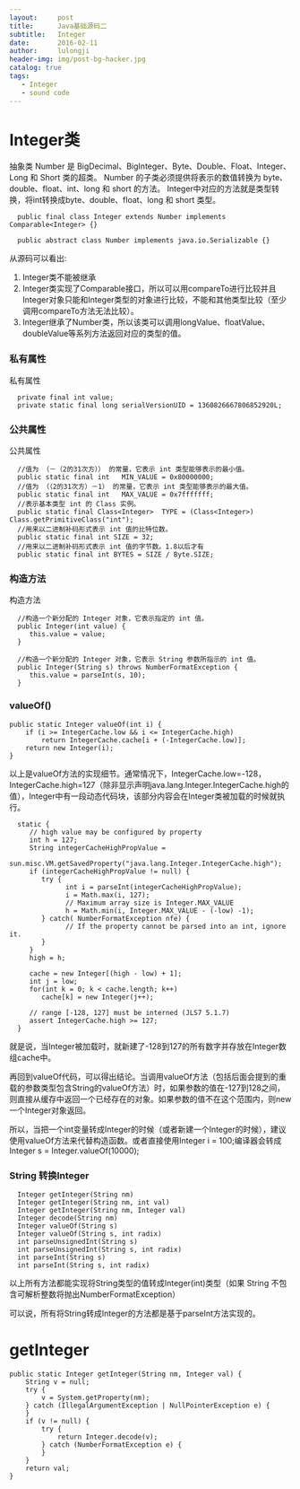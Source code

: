 ```yaml
---
layout:     post
title:      Java基础源码二
subtitle:   Integer
date:       2016-02-11
author:     lulongji
header-img: img/post-bg-hacker.jpg
catalog: true
tags:
   - Integer
   - sound code
---
```


# Integer类
抽象类 Number 是 BigDecimal、BigInteger、Byte、Double、Float、Integer、Long 和 Short 类的超类。
Number 的子类必须提供将表示的数值转换为 byte、double、float、int、long 和 short 的方法。
Integer中对应的方法就是类型转换，将int转换成byte、double、float、long 和 short 类型。


      public final class Integer extends Number implements Comparable<Integer> {}

      public abstract class Number implements java.io.Serializable {}

从源码可以看出:

1. Integer类不能被继承
2. Integer类实现了Comparable接口，所以可以用compareTo进行比较并且Integer对象只能和Integer类型的对象进行比较，不能和其他类型比较（至少调用compareTo方法无法比较）。
3. Integer继承了Number类，所以该类可以调用longValue、floatValue、doubleValue等系列方法返回对应的类型的值。


### 私有属性
私有属性

      private final int value;
      private static final long serialVersionUID = 1360826667806852920L;


### 公共属性

公共属性

      //值为 （－（2的31次方）） 的常量，它表示 int 类型能够表示的最小值。
      public static final int   MIN_VALUE = 0x80000000;
      //值为 （（2的31次方）－1） 的常量，它表示 int 类型能够表示的最大值。
      public static final int   MAX_VALUE = 0x7fffffff;   
      //表示基本类型 int 的 Class 实例。
      public static final Class<Integer>  TYPE = (Class<Integer>) Class.getPrimitiveClass("int");
      //用来以二进制补码形式表示 int 值的比特位数。
      public static final int SIZE = 32;
      //用来以二进制补码形式表示 int 值的字节数。1.8以后才有
      public static final int BYTES = SIZE / Byte.SIZE;


### 构造方法
构造方法

      //构造一个新分配的 Integer 对象，它表示指定的 int 值。
      public Integer(int value) {
         this.value = value;
      }
      
      //构造一个新分配的 Integer 对象，它表示 String 参数所指示的 int 值。
      public Integer(String s) throws NumberFormatException {
         this.value = parseInt(s, 10);
      }

### valueOf()

    public static Integer valueOf(int i) {
        if (i >= IntegerCache.low && i <= IntegerCache.high)
            return IntegerCache.cache[i + (-IntegerCache.low)];
        return new Integer(i);
    }

以上是valueOf方法的实现细节。通常情况下，IntegerCache.low=-128，IntegerCache.high=127（除非显示声明java.lang.Integer.IntegerCache.high的值），Integer中有一段动态代码块，该部分内容会在Integer类被加载的时候就执行。

      static {
         // high value may be configured by property
         int h = 127;
         String integerCacheHighPropValue =
            sun.misc.VM.getSavedProperty("java.lang.Integer.IntegerCache.high");
         if (integerCacheHighPropValue != null) {
            try {
                  int i = parseInt(integerCacheHighPropValue);
                  i = Math.max(i, 127);
                  // Maximum array size is Integer.MAX_VALUE
                  h = Math.min(i, Integer.MAX_VALUE - (-low) -1);
            } catch( NumberFormatException nfe) {
                  // If the property cannot be parsed into an int, ignore it.
            }
         }
         high = h;

         cache = new Integer[(high - low) + 1];
         int j = low;
         for(int k = 0; k < cache.length; k++)
            cache[k] = new Integer(j++);

         // range [-128, 127] must be interned (JLS7 5.1.7)
         assert IntegerCache.high >= 127;
      }

就是说，当Integer被加载时，就新建了-128到127的所有数字并存放在Integer数组cache中。

再回到valueOf代码，可以得出结论。当调用valueOf方法（包括后面会提到的重载的参数类型包含String的valueOf方法）时，如果参数的值在-127到128之间，则直接从缓存中返回一个已经存在的对象。如果参数的值不在这个范围内，则new一个Integer对象返回。

所以，当把一个int变量转成Integer的时候（或者新建一个Integer的时候），建议使用valueOf方法来代替构造函数。或者直接使用Integer i = 100;编译器会转成Integer s = Integer.valueOf(10000);

### String 转换Integer

      Integer getInteger(String nm)
      Integer getInteger(String nm, int val)
      Integer getInteger(String nm, Integer val)
      Integer decode(String nm)
      Integer valueOf(String s)
      Integer valueOf(String s, int radix)
      int parseUnsignedInt(String s)
      int parseUnsignedInt(String s, int radix)
      int parseInt(String s)
      int parseInt(String s, int radix)

以上所有方法都能实现将String类型的值转成Integer(int)类型（如果 String 不包含可解析整数将抛出NumberFormatException）

可以说，所有将String转成Integer的方法都是基于parseInt方法实现的。

# getInteger

    public static Integer getInteger(String nm, Integer val) {
        String v = null;
        try {
            v = System.getProperty(nm);
        } catch (IllegalArgumentException | NullPointerException e) {
        }
        if (v != null) {
            try {
                return Integer.decode(v);
            } catch (NumberFormatException e) {
            }
        }
        return val;
    }